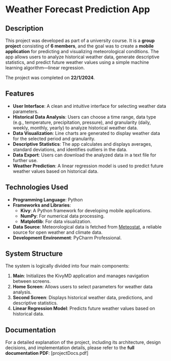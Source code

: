 # Weather Forecast Prediction App

## Description
This project was developed as part of a university course. It is a **group project** consisting of **6 members**, and the goal was to create a **mobile application** for predicting and visualizing meteorological conditions. The app allows users to analyze historical weather data, generate descriptive statistics, and predict future weather values using a simple machine learning algorithm—linear regression.

The project was completed on **22/1/2024**.

## Features
- **User Interface**: A clean and intuitive interface for selecting weather data parameters.
- **Historical Data Analysis**: Users can choose a time range, data type (e.g., temperature, precipitation, pressure), and granularity (daily, weekly, monthly, yearly) to analyze historical weather data.
- **Data Visualization**: Line charts are generated to display weather data for the selected period and granularity.
- **Descriptive Statistics**: The app calculates and displays averages, standard deviations, and identifies outliers in the data.
- **Data Export**: Users can download the analyzed data in a text file for further use.
- **Weather Prediction**: A linear regression model is used to predict future weather values based on historical data.

## Technologies Used
- **Programming Language**: Python
- **Frameworks and Libraries**:
  - **Kivy**: A Python framework for developing mobile applications.
  - **NumPy**: For numerical data processing.
  - **Matplotlib**: For data visualization.
- **Data Source**: Meteorological data is fetched from [Meteostat](https://meteostat.net/), a reliable source for open weather and climate data.
- **Development Environment**: PyCharm Professional.

## System Structure
The system is logically divided into four main components:
1. **Main**: Initializes the KivyMD application and manages navigation between screens.
2. **Home Screen**: Allows users to select parameters for weather data analysis.
3. **Second Screen**: Displays historical weather data, predictions, and descriptive statistics.
4. **Linear Regression Model**: Predicts future weather values based on historical data.

## Documentation
For a detailed explanation of the project, including its architecture, design decisions, and implementation details, please refer to the **full documentation PDF**: [projectDocs.pdf]

